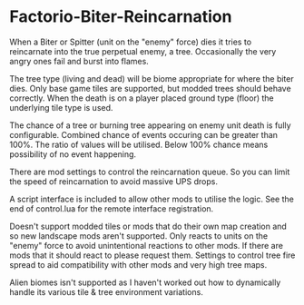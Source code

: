 # Factorio-Biter-Reincarnation

When a Biter or Spitter (unit on the "enemy" force) dies it tries to reincarnate into the true perpetual enemy, a tree. Occasionally the very angry ones fail and burst into flames.

The tree type (living and dead) will be biome appropriate for where the biter dies. Only base game tiles are supported, but modded trees should behave correctly. When the death is on a player placed ground type (floor) the underlying tile type is used.

The chance of a tree or burning tree appearing on enemy unit death is fully configurable. Combined chance of events occuring can be greater than 100%. The ratio of values will be utilised. Below 100% chance means possibility of no event happening.

There are mod settings to control the reincarnation queue. So you can limit the speed of reincarnation to avoid massive UPS drops.

A script interface is included to allow other mods to utilise the logic. See the end of control.lua for the remote interface registration.

Doesn't support modded tiles or mods that do their own map creation and so new landscape mods aren't supported.
Only reacts to units on the "enemy" force to avoid unintentional reactions to other mods. If there are mods that it should react to please request them.
Settings to control tree fire spread to aid compatibility with other mods and very high tree maps.

Alien biomes isn't supported as I haven't worked out how to dynamically handle its various tile & tree environment variations.
